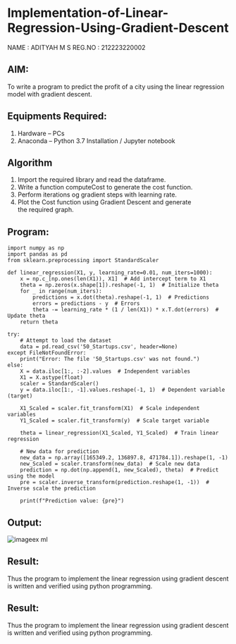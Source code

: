 # Implementation-of-Linear-Regression-Using-Gradient-Descent
NAME : ADITYAH M S
REG.NO : 212223220002
## AIM:
To write a program to predict the profit of a city using the linear regression model with gradient descent.

## Equipments Required:
1. Hardware – PCs
2. Anaconda – Python 3.7 Installation / Jupyter notebook

## Algorithm
1. Import the required library and read the dataframe.
2. Write a function computeCost to generate the cost function.
3. Perform iterations og gradient steps with learning rate.
4. Plot the Cost function using Gradient Descent and generate the required graph.

## Program:
```
import numpy as np
import pandas as pd
from sklearn.preprocessing import StandardScaler

def linear_regression(X1, y, learning_rate=0.01, num_iters=1000):
    x = np.c_[np.ones(len(X1)), X1]  # Add intercept term to X1
    theta = np.zeros(x.shape[1]).reshape(-1, 1)  # Initialize theta
    for _ in range(num_iters):
        predictions = x.dot(theta).reshape(-1, 1)  # Predictions
        errors = predictions - y  # Errors
        theta -= learning_rate * (1 / len(X1)) * x.T.dot(errors)  # Update theta
    return theta

try:
    # Attempt to load the dataset
    data = pd.read_csv('50_Startups.csv', header=None)
except FileNotFoundError:
    print("Error: The file '50_Startups.csv' was not found.")
else:
    X = data.iloc[1:, :-2].values  # Independent variables
    X1 = X.astype(float)
    scaler = StandardScaler()
    y = data.iloc[1:, -1].values.reshape(-1, 1)  # Dependent variable (target)
    
    X1_Scaled = scaler.fit_transform(X1)  # Scale independent variables
    Y1_Scaled = scaler.fit_transform(y)  # Scale target variable
    
    theta = linear_regression(X1_Scaled, Y1_Scaled)  # Train linear regression
    
    # New data for prediction
    new_data = np.array([165349.2, 136897.8, 471784.1]).reshape(1, -1)
    new_Scaled = scaler.transform(new_data)  # Scale new data
    prediction = np.dot(np.append(1, new_Scaled), theta)  # Predict using the model
    pre = scaler.inverse_transform(prediction.reshape(1, -1))  # Inverse scale the prediction
    
    print(f"Prediction value: {pre}")

```

## Output:
![imageex ml](https://github.com/user-attachments/assets/41b339a2-e2d0-4b7c-bb67-528c6ca19a67)




## Result:
Thus the program to implement the linear regression using gradient descent is written and verified using python programming.

## Result:
Thus the program to implement the linear regression using gradient descent is written and verified using python programming.
